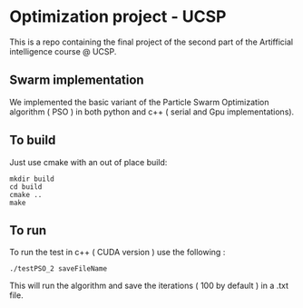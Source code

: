 # Optimization project - UCSP

This is a repo containing the final project of the second part of the Artifficial intelligence course @ UCSP.

## Swarm implementation

We implemented the basic variant of the Particle Swarm Optimization algorithm ( PSO ) in both python and c++ ( serial and Gpu implementations).

## To build

Just use cmake with an out of place build:

    mkdir build
    cd build
    cmake ..
    make

## To run

To run the test in c++ ( CUDA version ) use the following :

    ./testPSO_2 saveFileName

This will run the algorithm and save the iterations ( 100 by default ) in a .txt file.